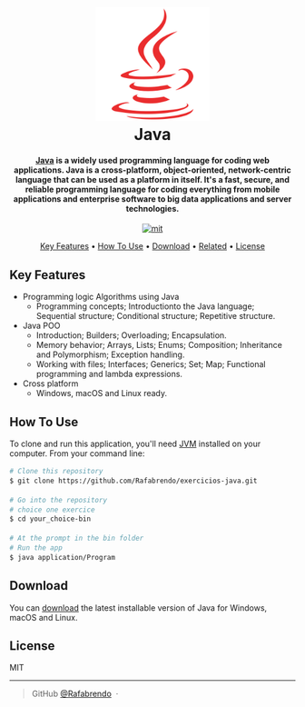 
<h1 align="center">
  <br>
  <a href="#"><img src="https://raw.githubusercontent.com/devicons/devicon/master/icons/java/java-plain.svg" alt="Java" width="200"></a>
  <br>
  Java
  <br>
</h1>

<h4 align="center"><a href="https://www.java.com/en/download/help/whatis_java.html" target="_blank">Java</a> is a widely used programming language for coding web applications. Java is a cross-platform, object-oriented, network-centric language that can be used as a platform in itself. It's a fast, secure, and reliable programming language for coding everything from mobile applications and enterprise software to big data applications and server technologies.</h4>

<p align="center">
  <a href="https://github.com/Rafabrendo/exercicios-java/blob/main/LICENSE">
    <img src="https://img.shields.io/npm/l/react" alt="mit">
</p>

<p align="center">
  <a href="#key-features">Key Features</a> •
  <a href="#how-to-use">How To Use</a> •
  <a href="#download">Download</a> •
  <a href="#related">Related</a> •
  <a href="#license">License</a>
</p>

## Key Features

* Programming logic Algorithms using Java
  - Programming concepts; Introductionto the Java language; Sequential structure; Conditional structure; Repetitive structure.
* Java POO
  - Introduction; Builders; Overloading; Encapsulation.
  - Memory behavior; Arrays, Lists; Enums; Composition; Inheritance and Polymorphism; Exception handling.
  - Working with files; Interfaces; Generics; Set; Map; Functional programming and lambda expressions. 
* Cross platform
  - Windows, macOS and Linux ready.

## How To Use

To clone and run this application, you'll need [JVM](https://www.java.com/pt-BR/) installed on your computer. From your command line:

```bash
# Clone this repository
$ git clone https://github.com/Rafabrendo/exercicios-java.git

# Go into the repository
# choice one exercice
$ cd your_choice-bin

# At the prompt in the bin folder 
# Run the app
$ java application/Program

```

## Download

You can [download](https://github.com/amitmerchant1990/electron-markdownify/releases/tag/v1.2.0) the latest installable version of Java for Windows, macOS and Linux.


## License

MIT

---

> GitHub [@Rafabrendo](https://github.com/Rafabrendo) &nbsp;&middot;&nbsp;



